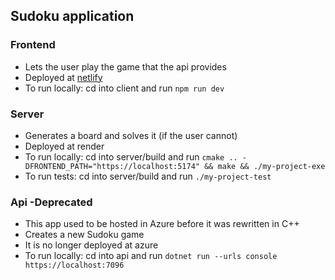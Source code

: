 ## Sudoku application

### Frontend

- Lets the user play the game that the api provides
- Deployed at [netlify](https://erikssudoku.netlify.app/)
- To run locally: cd into client and run `npm run dev`

### Server

- Generates a board and solves it (if the user cannot)
- Deployed at render
- To run locally: cd into server/build and run `cmake .. -DFRONTEND_PATH="https://localhost:5174" && make && ./my-project-exe`
- To run tests: cd into server/build and run `./my-project-test`

### Api -Deprecated

- This app used to be hosted in Azure before it was rewritten in C++
- Creates a new Sudoku game
- It is no longer deployed at azure
- To run locally: cd into api and run `dotnet run --urls console https://localhost:7096`

